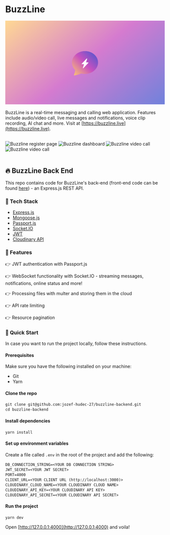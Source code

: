 # BuzzLine

<a href="https://buzzline.live" target="_blank">
    <img class="hero__main-img" src="https://github.com/jozef-hudec-27/buzzline-frontend/blob/main/app/opengraph-image.png?raw=true" alt="BuzzLine" />
</a>

<br>

BuzzLine is a real-time messaging and calling web application. Features include audio/video call, live messages and notifications, voice clip recording, AI chat and more. Visit at [https://buzzline.live](https://buzzline.live).

<br>
<div>
<img class="hero__app-preview-photo" src="https://res.cloudinary.com/dsbky2fbe/image/upload/v1706466973/buzzline-register_tiicij.png" alt="Buzzline register page" width="500"/>

<img class="hero__app-preview-photo" src="https://res.cloudinary.com/dsbky2fbe/image/upload/v1709373061/buzzline-chat-2_xtw2mh.png" alt="Buzzline dashboard" width="500"/>

<img class="hero__app-preview-photo" src="https://res.cloudinary.com/dsbky2fbe/image/upload/v1709377232/buzzline-current-call_eo6yup.png" alt="Buzzline video call" width="500"/>

<img class="hero__app-preview-photo" src="https://res.cloudinary.com/dsbky2fbe/image/upload/v1713861393/buzzline-ai-chat_nrgeli.png" alt="Buzzline video call" width="500"/>
</div>
</div>
<br/>

## 🔥 BuzzLine Back End

This repo contains code for BuzzLine's back-end (front-end code can be found [here](https://github.com/jozef-hudec-27/buzzline-frontend)) - an Express.js REST API.

### 🦾 Tech Stack

- [Express.js](https://expressjs.com/)
- [Mongoose.js](https://mongoosejs.com/)
- [Passport.js](https://www.passportjs.org/)
- [Socket.IO](https://socket.io/)
- [JWT](https://jwt.io/)
- [Cloudinary API](https://cloudinary.com/documentation)

### 🔋 Features

👉 JWT authentication with Passport.js

👉 WebSocket functionality with Socket.IO - streaming messages, notifications, online status and more!

👉 Processing files with multer and storing them in the cloud

👉 API rate limiting

👉 Resource pagination

### 🚄 Quick Start

In case you want to run the project locally, follow these instructions.

#### Prerequisites

Make sure you have the following installed on your machine:

- Git
- Yarn

#### Clone the repo

```
git clone git@github.com:jozef-hudec-27/buzzline-backend.git
cd buzzline-backend
```

#### Install dependencies

```
yarn install
```

#### Set up environment variables

Create a file called `.env` in the root of the project and add the following:

```
DB_CONNECTION_STRING=<YOUR DB CONNECTION STRING>
JWT_SECRET=<YOUR JWT SECRET>
PORT=4000
CLIENT_URL=<YOUR CLIENT URL (http://localhost:3000)>
CLOUDINARY_CLOUD_NAME=<YOUR CLOUDINARY CLOUD NAME>
CLOUDINARY_API_KEY=<YOUR CLOUDINARY API KEY>
CLOUDINARY_API_SECRET=<YOUR CLOUDINARY API SECRET>
```

#### Run the project

```
yarn dev
```

Open [http://127.0.0.1:4000](http://127.0.0.1:4000) and voila!
